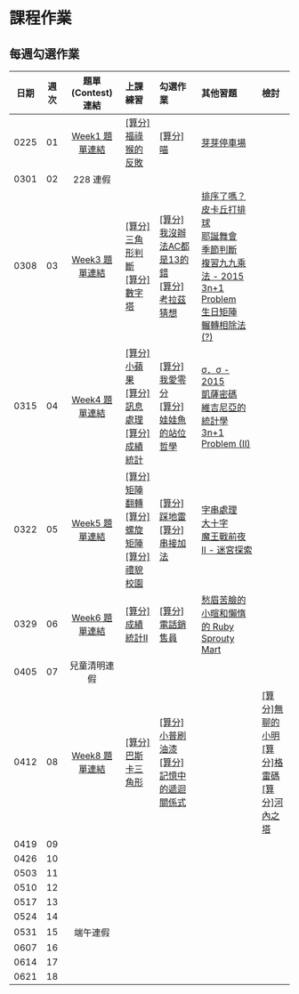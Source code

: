 # 課程作業

## 每週勾選作業

| 日期 | 週次 | 題單 (Contest) 連結 | 上課練習                                               | 勾選作業                                                         | 其他習題 | 檢討                             |
| :--: | :--: | :------: | :----------------------------------------------------- | :--------------------------------------------------------------- | :------- | :------------------------------- |
| 0225 | 01 | [Week1 題單連結][wk1-contest] | [[算分]福祿猴的反敗][sprout-289] | [[算分]喵][sprout-287] | [芽芽停車場][sprout-515] |   |
| 0301 | 02 | 228 連假 | |  |  |   |
| 0308 | 03 | [Week3 題單連結][wk3-contest] | [[算分]三角形判斷][sprout-453] <br> [[算分]數字塔][sprout-564] | [[算分]我沒辦法AC都是13的錯][sprout-398] <br> [[算分]考拉茲猜想][sprout-428] | [排序了嗎？][sprout-776] <br> [皮卡丘打排球][sprout-660] <br> [耶誕舞會][sprout-592] <br> [季節判斷][sprout-189] <br> [複習九九乘法 - 2015][sprout-187] <br> [3n+1 Problem][sprout-201] <br> [生日矩陣][sprout-658] <br> [輾轉相除法(?)][sprout-681] |   |
| 0315 | 04 | [Week4 題單連結][wk4-contest] | [[算分]小蘋果][sprout-448] <br> [[算分]訊息處理][sprout-655] <br> [[算分]成績統計][sprout-207] | [[算分]我愛零分][sprout-264] <br> [[算分]娃娃魚的站位哲學][sprout-407] | [σ．σ - 2015][sprout-190] <br> [凱薩密碼][sprout-198] <br> [維吉尼亞的統計學][sprout-574] <br> [3n+1 Problem (II)][sprout-206] |   |
| 0322 | 05 | [Week5 題單連結][wk5-contest] | [[算分]矩陣翻轉][sprout-617] <br> [[算分]螺旋矩陣][sprout-588] <br> [[算分]禮貌校園][sprout-388] | [[算分]踩地雷][sprout-195] <br> [[算分]串接加法][sprout-1013] | [字串處理][sprout-656] <br> [大十字][sprout-582] <br> [魔王戰前夜 II - 迷宮探索][sprout-316] | |
| 0329 | 06 |  [Week6 題單連結][wk6-contest] | [[算分]成績統計II][sprout-566] | [[算分]電話銷售員][sprout-333] | [愁眉苦臉的小暄和懶惰的 Ruby][sprout-561] <br> [Sprouty Mart][sprout-585] |   |
| 0405 | 07 | 兒童清明連假 |  |  |   | |
| 0412 | 08 | [Week8 題單連結][wk8-contest] | [[算分]巴斯卡三角形][sprout-319] | [[算分]小普刷油漆][sprout-441] <br> [[算分]記憶中的遞迴關係式][sprout-1024] |  | [[算分]無聊的小明][sprout-645] <br> [[算分]格雷碼][sprout-1025] <br> [[算分]河內之塔][sprout-140]  |
| 0419 | 09 |  | |  |  |   |
| 0426 | 10 |  | |  |  |   |
| 0503 | 11 |  | |  |  |   |
| 0510 | 12 |  | |  |  |   |
| 0517 | 13 |  | |  |  |   |
| 0524 | 14 |  | |  |  |   |
| 0531 | 15 | 端午連假 |  |  |   | |
| 0607 | 16 |  | |  |  |   |
| 0614 | 17 |  | |  |  |   |
| 0621 | 18 |  | |  |  |   |

<!-- Week 1 -->
[wk1-contest]: https://tioj.sprout.tw/contests/2
[sprout-289]: https://tioj.sprout.tw/contests/2/problems/259
[sprout-287]: https://tioj.sprout.tw/contests/2/problems/257
[sprout-515]: https://tioj.sprout.tw/contests/2/problems/515

<!-- Week 3 -->
[wk3-contest]: https://tioj.sprout.tw/contests/6
[sprout-453]: https://tioj.sprout.tw/contests/6/problems/453
[sprout-398]: https://tioj.sprout.tw/contests/6/problems/398
[sprout-776]: https://tioj.sprout.tw/contests/6/problems/776
[sprout-660]: https://tioj.sprout.tw/contests/6/problems/660
[sprout-592]: https://tioj.sprout.tw/contests/6/problems/592
[sprout-189]: https://tioj.sprout.tw/contests/6/problems/189
[sprout-564]: https://tioj.sprout.tw/contests/6/problems/564
[sprout-428]: https://tioj.sprout.tw/contests/6/problems/428
[sprout-187]: https://tioj.sprout.tw/contests/6/problems/187
[sprout-201]: https://tioj.sprout.tw/contests/6/problems/201
[sprout-658]: https://tioj.sprout.tw/contests/6/problems/658
[sprout-681]: https://tioj.sprout.tw/contests/6/problems/681

<!-- Week 4 -->
[wk4-contest]: https://tioj.sprout.tw/contests/12
[sprout-448]: https://tioj.sprout.tw/contests/12/problems/448
[sprout-655]: https://tioj.sprout.tw/contests/12/problems/655
[sprout-264]: https://tioj.sprout.tw/contests/12/problems/264
[sprout-207]: https://tioj.sprout.tw/contests/12/problems/207
[sprout-190]: https://tioj.sprout.tw/contests/12/problems/190
[sprout-198]: https://tioj.sprout.tw/contests/12/problems/198
[sprout-574]: https://tioj.sprout.tw/contests/12/problems/574
[sprout-407]: https://tioj.sprout.tw/contests/12/problems/407
[sprout-206]: https://tioj.sprout.tw/contests/12/problems/206

<!-- Week 5 -->
[wk5-contest]: https://tioj.sprout.tw/contests/14
[sprout-617]: https://tioj.sprout.tw/contests/14/problems/617
[sprout-588]: https://tioj.sprout.tw/contests/14/problems/588
[sprout-195]: https://tioj.sprout.tw/contests/14/problems/195
[sprout-582]: https://tioj.sprout.tw/contests/14/problems/582
[sprout-316]: https://tioj.sprout.tw/contests/14/problems/316
[sprout-388]: https://tioj.sprout.tw/contests/14/problems/388
[sprout-1013]: https://tioj.sprout.tw/contests/14/problems/1013
[sprout-656]: https://tioj.sprout.tw/contests/14/problems/656

<!-- Week 6 -->
[wk6-contest]: https://tioj.sprout.tw/contests/17
[sprout-566]: https://tioj.sprout.tw/contests/17/problems/566
[sprout-333]: https://tioj.sprout.tw/contests/17/problems/333
[sprout-561]: https://tioj.sprout.tw/contests/17/problems/561
[sprout-585]: https://tioj.sprout.tw/contests/17/problems/585

<!-- Week 8 -->
[wk8-contest]: https://tioj.sprout.tw/contests/19
[sprout-319]: https://tioj.sprout.tw/contests/19/problems/319
[sprout-441]: https://tioj.sprout.tw/contests/19/problems/441
[sprout-1024]: https://tioj.sprout.tw/contests/19/problems/1024
[sprout-645]: https://tioj.sprout.tw/contests/19/problems/645
[sprout-1025]: https://tioj.sprout.tw/contests/19/problems/1025
[sprout-140]: https://tioj.sprout.tw/contests/19/problems/140
